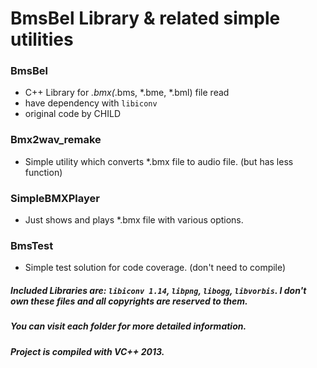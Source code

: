 # BmsBel Library & related simple utilities

### BmsBel
- C++ Library for *.bmx(*.bms, *.bme, *.bml) file read
- have dependency with ```libiconv```
- original code by CHILD

### Bmx2wav_remake
- Simple utility which converts *.bmx file to audio file. (but has less function)

### SimpleBMXPlayer
- Just shows and plays *.bmx file with various options.

### BmsTest
- Simple test solution for code coverage. (don't need to compile)

##### Included Libraries are: ```libiconv 1.14```, ```libpng```, ```libogg```, ```libvorbis```. I don't own these files and all copyrights are reserved to them.

##### You can visit each folder for more detailed information.

##### Project is compiled with VC++ 2013.